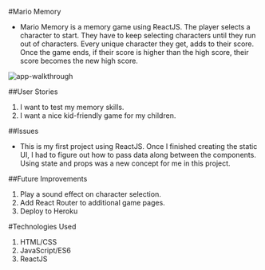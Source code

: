 #Mario Memory
* Mario Memory is a memory game using ReactJS.  The player selects a character to start.  They have to keep selecting characters until they run out of characters.  Every unique character they get, adds to their score.  Once the game ends, if their score is higher than the high score, their score becomes the new high score.

![app-walkthrough](Walkthrough/mario-memory.gif)

##User Stories
1) I want to test my memory skills.
2) I want a nice kid-friendly game for my children.

##Issues
* This is my first project using ReactJS.  Once I finished creating the static UI, I had to figure out how to pass data along between the components.  Using state and props was a new concept for me in this project.

##Future Improvements
1) Play a sound effect on character selection.
2) Add React Router to additional game pages.
3) Deploy to Heroku

#Technologies Used
1) HTML/CSS
2) JavaScript/ES6
3) ReactJS
